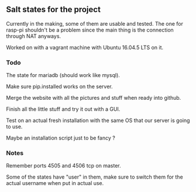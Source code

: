 ## Salt states for the project

Currently in the making, some of them are usable and tested. The one for rasp-pi shouldn't be a problem since the main thing is the connection through NAT anyways.

Worked on with a vagrant machine with Ubuntu 16.04.5 LTS on it.

### Todo

The state for mariadb (should work like mysql).

Make sure pip.installed works on the server.

Merge the website with all the pictures and stuff when ready into github.

Finish all the little stuff and try it out with a GUI.

Test on an actual fresh installation with the same OS that our server is going to use.

Maybe an installation script just to be fancy ?

### Notes

Remember ports 4505 and 4506 tcp on master.

Some of the states have "user" in them, make sure to switch them for the actual username when put in actual use.
